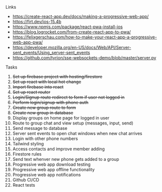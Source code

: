 Links
* https://create-react-app.dev/docs/making-a-progressive-web-app/
* https://firt.dev/ios-15.4b
* https://www.npmjs.com/package/react-pwa-install-ios
* https://blog.logrocket.com/from-create-react-app-to-pwa/
* https://felixgerschau.com/how-to-make-your-react-app-a-progressive-web-app-pwa/
* https://developer.mozilla.org/en-US/docs/Web/API/Server-sent_events/Using_server-sent_events
* https://github.com/tyrion/sse-websockets-demo/blob/master/server.py

Tasks

1. ~~Set up firebase project with hosting/firestore~~
2. ~~Set up react with local hot change~~
3. ~~Import firebase into react~~
4. ~~Set up react router~~
5. ~~Login/Signup route redirect to form if user not logged in~~
6. ~~Perform login/signup with phone auth~~
7. ~~Create new group route to form~~
8. ~~Create new group in database~~
9. Display groups on home page for logged in user
10. Route to group chat and view setup (messages, input, send)
11. Send message to database
12. Server sent events to open chat windows when new chat arrives
13. Login with other phone numbers
14. Tailwind styling
15. Access contacts and improve member adding
16. Firestore rules
17. Send text whenver new phone gets added to a group
18. Progressive web app download testing
19. Progressive web app offline functionality
20. Progressive web app notifications
21. Github CI/CD
22. React tests